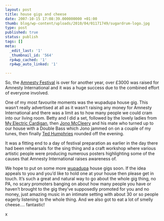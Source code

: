 ```yaml
---
layout: post
title: house gigs and cheese
date: 2007-10-15 17:08:39.000000000 +01:00
thumb: blog/wp-content/uploads/2010/04/01171749/sugardrum-logo.jpg
type: post
published: true
status: publish
tags: []
meta:
  _edit_last: '1'
  _thumbnail_id: '564'
  rp4wp_cached: '1'
  rp4wp_auto_linked: '1'

---
```

<p>So, the <a href="http://www.amnestyfreedomfestival.org/">Amnesty Festival</a> is over for another year, over £3000 was raised for Amnesty  International and it was a huge success due to the combined effort of  everyone involved.</p>
<p>One of my most favourite moments was the  wupadupa house gig. This wasn’t really advertised at all as it wasn’t  raising any money for Amnesty International and there was a limit as to  how many people we could cram into our living room. Betty and I did a  set, followed by the lovely ladies from <a href="http://www.myspace.com/louiseshiels">My Electric Cardigan</a>,  then <a href="http://www.jonomccleery.com/">Jono McCleery</a> and his  mate who turned up to our house with a Double Bass which Jono jammed on  on a couple of my tunes, then finally <a href="http://www.wupadupa.com/wupadupaartists/tedhumphries.php">Ted  Humphries</a> rounded off the evening.</p>

<p>It was a fitting end to a  day of festival preparation as earlier in the day there had been  rehearsals for the sing thing and a craft workshop where various  artistic people were producing numerous posters highlighting some of the  causes that Amnesty International raises awareness of.</p>
<p>We hope  to put on some more <a href="http://www.wupadupa.com/">wupadupa</a> house gigs soon. If the idea appeals to you and you’d like to hold one  at your house then please get in touch. It’s such a great and natural  way to go about the whole gig thing, no PA, no scary promoters banging  on about how many people you have or haven’t brought to the gig they’ve  supposedly promoted for you and no money, just amazing music in an  intimate setting with about  30 or so people eagerly listening to the  whole thing. And we also got to eat a lot of smelly cheese....  fantastic!</p>
<p>x</p>

